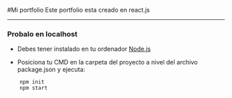 #Mi portfolio
Este portfolio esta creado en react.js

------------

### Probalo en localhost
- Debes tener instalado en tu ordenador [Node.js](https://nodejs.org/es/)

- Posiciona tu CMD en la carpeta del proyecto a nivel del archivo package.json y ejecuta:

```
	npm init
	npm start
```
